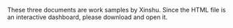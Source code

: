 These three documents are work samples by Xinshu. Since the HTML file is an interactive dashboard, please download and open it.
